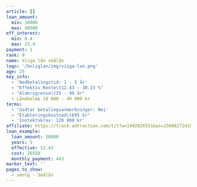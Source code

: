 ```yaml
---
article: []
loan_amount:
  min: 10000
  max: 40000
eff_interest:
  min: 8.4
  max: 23.4
payment: 1
rank: 9
name: Viiga lån smålån
logo: '/boliglan/img/viiga-lan.png'
age: 25
key_info:
  - 'Nedbetalingstid: 1 - 5 år'
  - "Effektiv Rente\t12.43 - 30.23 %"
  - "Aldersgrense\t25 - 99 år"
  - Lånebeløp 10 000 - 40 000 kr
terms:
  - 'Godtar betalingsanmerkninger: Nei'
  - "Etableringskostnad\t695 kr"
  - 'Inntektskrav: 120 000 kr'
affiliate: https://track.adtraction.com/t/t?a=1492826551&as=1560627241&t=2&tk=1
loan_example:
  loan_amount: 20000
  years: 5
  effective: 12.43
  cost: 26550
  monthly_payment: 443
marker_text: ''
pages_to_show:
  - smnlg - Smålån
---
```


